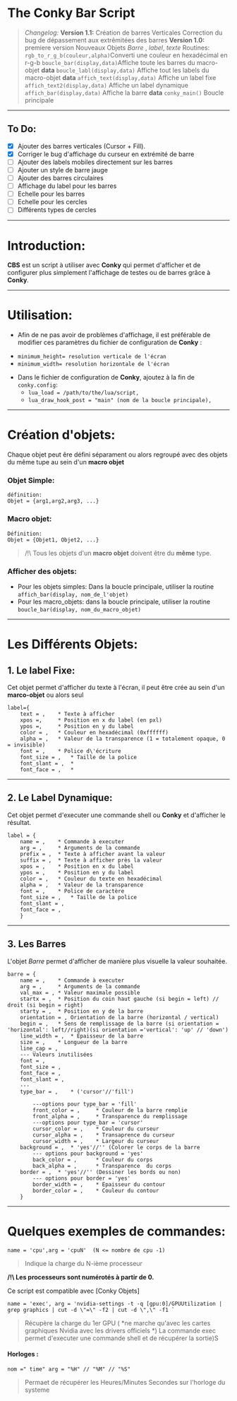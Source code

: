 The Conky Bar Script
==
>*Changelog:*
> __Version 1.1:__
> Création de barres Verticales
> Correction du bug de dépassement aux extrêmitées des barres
> __Version 1.0:__ 
> premiere version
>Nouveaux Objets _Barre_ ,  _label_, _texte_ 
>Routines:
>`rgb_to_r_g_b(couleur,alpha)`Converti une couleur en hexadécimal en r-g-b
>`boucle_bar(display,data)`Affiche toute les barres du macro-objet __data__
>`boucle_labl(display,data)` Affiche tout les labels du macro-objet __data__
>`affich_text(display,data)` Affiche un label fixe
>`affich_text2(display,data)` Affiche un label dynamique
>`affich_bar(display,data)` Affiche la barre __data__
>`conky_main()` Boucle principale
---
## To Do:
- [x] Ajouter des barres verticales (Cursor + Fill).
- [x] Corriger le bug d'affichage du curseur en extrémité de barre
- [ ] Ajouter des labels mobiles directement sur les barres
- [ ] Ajouter un style de barre jauge 
- [ ] Ajouter des barres circulaires 
- [ ]  Affichage du label pour les barres
- [ ] Echelle pour les barres
- [ ] Echelle pour les cercles
- [ ] Différents types de cercles 

----
Introduction:
=============
__CBS__ est un script à utiliser avec __Conky__ qui permet d'afficher et de configurer plus simplement l'affichage de testes ou de barres grâce à __Conky__.

----
# Utilisation:
* Afin de ne pas avoir de problèmes d'affichage, il est préférable de modifier ces paramètres du fichier de configuration de __Conky__ :
 + `minimum_height= resolution verticale de l'écran`
 + `minimum_width= resolution horizontale de l'écran` 

* Dans le fichier de configuration de __Conky__, ajoutez à la fin de `conky.config`:
	* `lua_load = /path/to/the/lua/script,`
	* `lua_draw_hook_post = "main" (nom de la boucle principale),`
---
# Création d'objets:
Chaque objet peut êre défini séparament ou alors regroupé avec des objets du même tupe au sein d'un __macro objet__
### Objet Simple:
	définition:
	Objet = {arg1,arg2,arg3, ...}
### Macro objet:
	Définition:
	Objet = {Objet1, Objet2, ...}
>/!\ Tous les objets d'un __macro objet__ doivent être du __même__ type.
### Afficher des objets:
* Pour les objets simples: Dans la boucle principale, utiliser la routine `affich_bar(display, nom_de_l'objet)`
* Pour les macro_objets: dans la boucle principale, utiliser la routine `boucle_bar(display, nom_du_macro_objet)`
----
# Les Différents Objets:
## 1. Le label Fixe:
Cet objet permet d'afficher du texte à l'écran, il peut être crée au sein d'un __marco-objet__ ou alors seul

	
	label={
		text = , 	* Texte à afficher
		xpos =,  	* Position en x du label (en pxl)	
		ypos =,		* Position en y du label
		color = ,	* Couleur en hexadécimal (0xffffff)
		alpha = ,	* Valeur de la transparence (1 = totalement opaque, 0 = invisible)
		font = ,	* Police d\'écriture
		font_size = ,	* Taille de la police
		font_slant = ,	*
		font_face = ,	*
---
## 2. Le Label Dynamique:

Cet objet permet d'executer une commande shell ou __Conky__ et d'afficher le résultat.

	label = {
		name = ,	* Commande à executer
		arg = ,		* Arguments de la commande
		prefix = ,	* Texte à afficher avant la valeur
		suffix = ,	* Texte à afficher près la valeur
		xpos = ,	* Position en x du label
		ypos = ,	* Position en y du label
		color = ,	* Couleur du texte en hexadécimal
		alpha = ,	* Valeur de la transparence
		font = ,	* Police de caractère
		font_size = ,	* Taille de la police
		font_slant = ,
		font_face = ,
		}
---
## 3. Les Barres
L'objet _Barre_ permet d'afficher de manière plus visuelle la valeur souhaitée.

	barre = {
		name = ,	* Commande à executer
		arg = ,		* Arguments de la commande
		val_max = ,	* Valeur maximale possible
		startx = ,	* Position du coin haut gauche (si begin = left) // droit (si begin = right)
		starty = ,	* Position en y de la barre
		orientation = , Orientation de la barre (horizontal / vertical)
		begin = ,	* Sens de remplissage de la barre (si orientation = 'horizontal': left//right)(si orientation ='vertical': 'up' // 'down')
		line_width = ,	* Epaisseur de la barre
		size = ,	* Longueur de la barre
		line_cap = ,
		--- Valeurs inutilisées
		font = ,	
		font_size = ,
		font_face = ,
		font_slant = ,
		---
		type_bar = ,	* ('cursor'//'fill')

			---options pour type_bar = 'fill'
			front_color = ,		* Couleur de la barre remplie
			front_alpha = ,		* Transparence du remplissage
			---options pour type_bar = 'cursor'
			cursor_color = ,	* Couleur du curseur
			cursor_alpha = ,	* Transaprence du curseur
			cursor_width = ,	* Largeur du curseur
		background = ,	* 'yes'//'' (Colorer le corps de la barre
			--- options pour background = 'yes'
			back_color = ,		* Couleur du corps
			back_alpha = ,		* Transparence  du corps
		border = ,	* 'yes'//'' (Dessiner les bords ou non)
			--- options pour border = 'yes'
			border_width = ,	* Epaisseur du contour
			border_color = ,	* Couleur du contour
		}


---

# Quelques exemples de commandes:
	
	name = 'cpu',arg = 'cpuN'  (N <= nombre de cpu -1)
> Indique la charge du N-ième processeur

__/!\ Les processeurs sont numérotés à partir de 0.__

Ce script est compatible avec 
[Conky Objets]

    name = 'exec', arg = 'nvidia-settings -t -q [gpu:0]/GPUUtilization | grep graphics | cut -d \"=\" -f2 | cut -d \",\" -f1 `
> Récupère la charge du 1er GPU ( *ne marche qu'avec les cartes graphiques Nvidia avec les drivers officiels *)
> La commande exec permet d'executer une commande shell et de récupérer la sortie)S

#### Horloges :
    nom =" time" arg = "%H" // "%M" // "%S"
> Permaet de récupérer les Heures/Minutes Secondes sur l'horloge du systeme 

